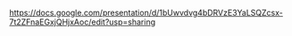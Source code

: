 https://docs.google.com/presentation/d/1bUwvdvg4bDRVzE3YaLSQZcsx-7t2ZFnaEGxjQHjxAoc/edit?usp=sharing
